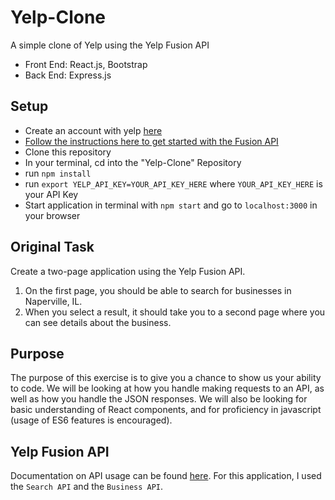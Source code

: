 # Yelp-Clone
A simple clone of Yelp using the Yelp Fusion API

* Front End: React.js, Bootstrap
* Back End: Express.js

## Setup

* Create an account with yelp [here](https://www.yelp.com/signup)
* [Follow the instructions here to get started with the Fusion API](https://www.yelp.com/developers/documentation/v3/get_started)
* Clone this repository
* In your terminal, cd into the "Yelp-Clone" Repository
* run `npm install`
* run `export YELP_API_KEY=YOUR_API_KEY_HERE` where `YOUR_API_KEY_HERE` is your API Key
* Start application in terminal with `npm start` and go to `localhost:3000` in your browser

## Original Task

Create a two-page application using the Yelp Fusion API.

1. On the first page, you should be able to search for businesses in Naperville, IL.
2. When you select a result, it should take you to a second page where you can see details about the business.

## Purpose

The purpose of this exercise is to give you a chance to show us your ability to code. We will be looking at how you handle making requests to an API, as well as how you handle the JSON responses. We will also be looking for basic understanding of React components, and for proficiency in javascript (usage of ES6 features is encouraged).

## Yelp Fusion API

Documentation on API usage can be found [here](https://www.yelp.com/developers/documentation/v3). For this application, I used the `Search API` and the `Business API`.